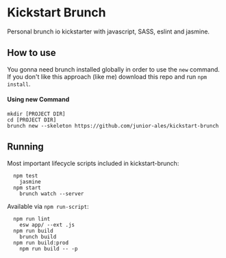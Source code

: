 # Kickstart Brunch

Personal brunch io kickstarter with javascript, SASS, eslint and jasmine.

## How to use

You gonna need brunch installed globally in order to use the `new` command.
If you don't like this approach (like me) download this repo and run `npm install`.

#### Using new Command

```
mkdir [PROJECT DIR]
cd [PROJECT DIR]
brunch new --skeleton https://github.com/junior-ales/kickstart-brunch
```

## Running

Most important lifecycle scripts included in kickstart-brunch:

```
  npm test
    jasmine
  npm start
    brunch watch --server
```

Available via `npm run-script`:

```
  npm run lint
    esw app/ --ext .js
  npm run build
    brunch build
  npm run build:prod
    npm run build -- -p
```
